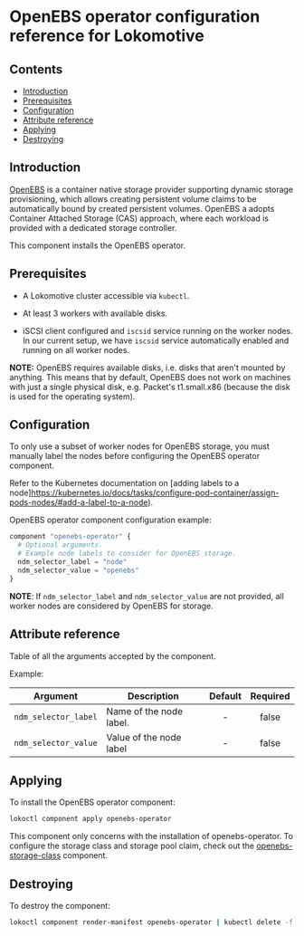 # OpenEBS operator configuration reference for Lokomotive

## Contents

* [Introduction](#introduction)
* [Prerequisites](#prerequisites)
* [Configuration](#configuration)
* [Attribute reference](#attribute-reference)
* [Applying](#applying)
* [Destroying](#destroying)

## Introduction

[OpenEBS](https://docs.openebs.io/) is a container native storage provider supporting dynamic
storage provisioning, which allows creating persistent volume claims to be automatically bound by
created persistent volumes. OpenEBS a adopts Container Attached Storage (CAS) approach, where each
workload is provided with a dedicated storage controller.

This component installs the OpenEBS operator.

## Prerequisites

* A Lokomotive cluster accessible via `kubectl`.

* At least 3 workers with available disks.

* iSCSI client configured and `iscsid` service running on the worker nodes. In our current setup, we
  have `iscsid` service automatically enabled and running on all worker nodes.

**NOTE:** OpenEBS requires available disks, i.e. disks that aren't mounted by anything. This means
that by default, OpenEBS does not work on machines with just a single physical disk, e.g. Packet's
t1.small.x86 (because the disk is used for the operating system).

## Configuration

To only use a subset of worker nodes for OpenEBS storage, you must manually label the nodes before
configuring the OpenEBS operator component.

Refer to the Kubernetes documentation on [adding labels to a
node]https://kubernetes.io/docs/tasks/configure-pod-container/assign-pods-nodes/#add-a-label-to-a-node).

OpenEBS operator component configuration example:

```tf
component "openebs-operator" {
  # Optional arguments.
  # Example node labels to consider for OpenEBS storage.
  ndm_selector_label = "node"
  ndm_selector_value = "openebs"
}
```

**NOTE**: If `ndm_selector_label` and `ndm_selector_value` are not provided, all worker nodes are
considered by OpenEBS for storage.

## Attribute reference

Table of all the arguments accepted by the component.

Example:

| Argument             | Description              | Default | Required |
|----------------------|------------------------- |:-------:|:--------:|
| `ndm_selector_label` | Name of the node label.  | -       | false    |
| `ndm_selector_value` | Value of the node label  | -       | false    |

## Applying

To install the OpenEBS operator component:

```bash
lokoctl component apply openebs-operator
```

This component only concerns with the installation of openebs-operator. To configure the storage
class and storage pool claim, check out the [openebs-storage-class](openebs-storage-class.md)
component.

## Destroying

To destroy the component:

```bash
lokoctl component render-manifest openebs-operator | kubectl delete -f -
```
